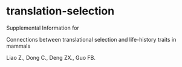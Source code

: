 # translation-selection
Supplemental Information for

Connections between translational selection and life-history traits in mammals

Liao Z., Dong C., Deng ZX., Guo FB.
